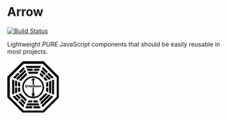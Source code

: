 Arrow
=====
[![Build Status](https://secure.travis-ci.org/JFusco/Arrow.png)](http://travis-ci.org/JFusco/Arrow)

Lightweight *PURE* JavaScript components that should be easily reusable in most projects.

![alt tag](arrow-logo.png)